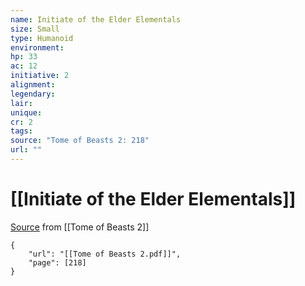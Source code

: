 ```yaml
---
name: Initiate of the Elder Elementals
size: Small
type: Humanoid
environment: 
hp: 33
ac: 12
initiative: 2
alignment: 
legendary: 
lair: 
unique: 
cr: 2
tags: 
source: "Tome of Beasts 2: 218"
url: ""
---
```

# [[Initiate of the Elder Elementals]]

[Source](zotero://open-pdf/library/items/9UQIAB6R?page=218) from [[Tome of Beasts 2]]

```pdf
{
	"url": "[[Tome of Beasts 2.pdf]]",
	"page": [218]
}
```

